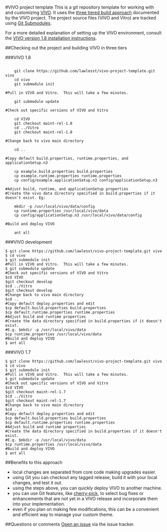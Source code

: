 #VIVO project template
This is a git repository template for working with and customizing [VIVO](http://vivoweb.org/).  It uses the [three tiered build approach](https://wiki.duraspace.org/display/VIVO/Building+VIVO+in+3+tiers) documented by the VIVO project.  The project source files (VIVO and Vitro) are tracked using [Git Submodules](http://git-scm.com/book/en/Git-Tools-Submodules).

For a more detailed explanation of setting up the VIVO environment, consult the
[VIVO version 1.8 installation
instructions](https://wiki.duraspace.org/display/VIVO/Installing+VIVO+release+1.8).

##Checking out the project and building VIVO in three tiers

###VIVO 1.8
~~~

    git clone https://github.com/lawlesst/vivo-project-template.git vivo
    cd vivo
    git submodule init

#Pull in VIVO and Vitro.  This will take a few minutes.

    git submodule update

#Check out specific versions of VIVO and Vitro

    cd VIVO
    git checkout maint-rel-1.8
    cd ../Vitro
    git checkout maint-rel-1.8

#Change back to vivo main directory

    cd ..

#Copy default build.properties, runtime.properties, and applicationSetup.n3

    cp example.build.properties build.properties
    cp example.runtime.properties runtime.properties
    cp config/example.applicationSetup.n3 config/applicationSetup.n3

#Adjust build, runtime, and applicationSetup properties
#Create the vivo data directory specified in build.properties if it doesn't exist. Eg:

    mkdir -p /usr/local/vivo/data/config
    cp runtime.properties /usr/local/vivo/data
    cp config/applicationSetup.n3 /usr/local/vivo/data/config

#Build and deploy VIVO

    ant all

~~~

###VIVO development
~~~
$ git clone https://github.com/lawlesst/vivo-project-template.git vivo
$ cd vivo
$ git submodule init
#Pull in VIVO and Vitro.  This will take a few minutes.
$ git submodule update
#Check out specific versions of VIVO and Vitro
$cd VIVO
$git checkout develop
$cd ../Vitro
$git checkout develop
#Change back to vivo main directory
$cd ..
#Copy default deploy.properties and edit
$cp default.build.properties build.properties
$cp default.runtime.properties runtime.properties
#Adjust build and runtime properties
#Create the data directory specified in build.properties if it doesn't exist.
#E.g. $mkdir -p /usr/local/vivo/data
$cp runtime.properties /usr/local/vivo/data
#Build and deploy VIVO
$ ant all
~~~

###VIVO 1.7
~~~
$ git clone https://github.com/lawlesst/vivo-project-template.git vivo
$ cd vivo
$ git submodule init
#Pull in VIVO and Vitro.  This will take a few minutes.
$ git submodule update
#Check out specific versions of VIVO and Vitro
$cd VIVO
$git checkout maint-rel-1.7
$cd ../Vitro
$git checkout maint-rel-1.7
#Change back to vivo main directory
$cd ..
#Copy default deploy.properties and edit
$cp default.build.properties build.properties
$cp default.runtime.properties runtime.properties
#Adjust build and runtime properties
#Create the data directory specified in build.properties if it doesn't exist.
#E.g. $mkdir -p /usr/local/vivo/data
$cp runtime.properties /usr/local/vivo/data
#Build and deploy VIVO
$ ant all
~~~

##Benefits to this approach
 * local changes are separated from core code making upgrades easier.
 * using Git you can checkout any tagged release, build it with your local changes, and test it out.
 * using the steps above, you can quickly deploy VIVO to another machine.
 * you can use Git features, like [cherry-pick](http://www.vogella.com/articles/Git/article.html#cherrypick), to select bug fixes or enhancements that are not yet in a VIVO release and incorporate them into your implementation.
 * even if you plan on making few modifications, this can be a convenient and efficient way to manage your custom theme.

##Questions or comments
[Open an issue](https://github.com/lawlesst/vivo-project-template/issues) via the issue tracker.
